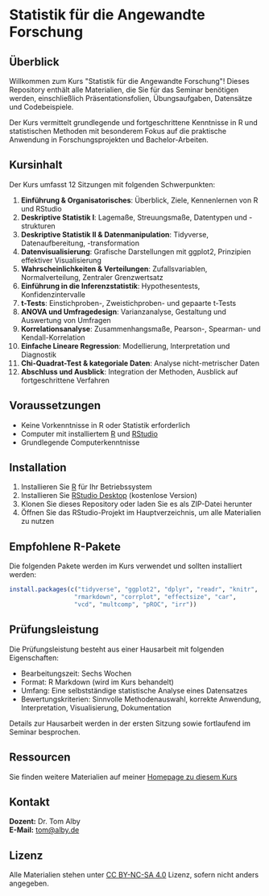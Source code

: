 # Statistik für die Angewandte Forschung

## Überblick

Willkommen zum Kurs "Statistik für die Angewandte Forschung"! Dieses Repository enthält alle Materialien, die Sie für das Seminar benötigen werden, einschließlich Präsentationsfolien, Übungsaufgaben, Datensätze und Codebeispiele.

Der Kurs vermittelt grundlegende und fortgeschrittene Kenntnisse in R und statistischen Methoden mit besonderem Fokus auf die praktische Anwendung in Forschungsprojekten und Bachelor-Arbeiten.

## Kursinhalt

Der Kurs umfasst 12 Sitzungen mit folgenden Schwerpunkten:

1. **Einführung & Organisatorisches**: Überblick, Ziele, Kennenlernen von R und RStudio
2. **Deskriptive Statistik I**: Lagemaße, Streuungsmaße, Datentypen und -strukturen
3. **Deskriptive Statistik II & Datenmanipulation**: Tidyverse, Datenaufbereitung, -transformation
4. **Datenvisualisierung**: Grafische Darstellungen mit ggplot2, Prinzipien effektiver Visualisierung
5. **Wahrscheinlichkeiten & Verteilungen**: Zufallsvariablen, Normalverteilung, Zentraler Grenzwertsatz
6. **Einführung in die Inferenzstatistik**: Hypothesentests, Konfidenzintervalle
7. **t-Tests**: Einstichproben-, Zweistichproben- und gepaarte t-Tests
8. **ANOVA und Umfragedesign**: Varianzanalyse, Gestaltung und Auswertung von Umfragen
9. **Korrelationsanalyse**: Zusammenhangsmaße, Pearson-, Spearman- und Kendall-Korrelation
10. **Einfache Lineare Regression**: Modellierung, Interpretation und Diagnostik
11. **Chi-Quadrat-Test & kategoriale Daten**: Analyse nicht-metrischer Daten
12. **Abschluss und Ausblick**: Integration der Methoden, Ausblick auf fortgeschrittene Verfahren

## Voraussetzungen

- Keine Vorkenntnisse in R oder Statistik erforderlich
- Computer mit installiertem [R](https://www.r-project.org/) und [RStudio](https://www.rstudio.com/products/rstudio/download/)
- Grundlegende Computerkenntnisse

## Installation

1. Installieren Sie [R](https://www.r-project.org/) für Ihr Betriebssystem
2. Installieren Sie [RStudio Desktop](https://www.rstudio.com/products/rstudio/download/) (kostenlose Version)
3. Klonen Sie dieses Repository oder laden Sie es als ZIP-Datei herunter
4. Öffnen Sie das RStudio-Projekt im Hauptverzeichnis, um alle Materialien zu nutzen

## Empfohlene R-Pakete

Die folgenden Pakete werden im Kurs verwendet und sollten installiert werden:

```r
install.packages(c("tidyverse", "ggplot2", "dplyr", "readr", "knitr",
                  "rmarkdown", "corrplot", "effectsize", "car",
                  "vcd", "multcomp", "pROC", "irr"))
```

## Prüfungsleistung

Die Prüfungsleistung besteht aus einer Hausarbeit mit folgenden Eigenschaften:
- Bearbeitungszeit: Sechs Wochen
- Format: R Markdown (wird im Kurs behandelt)
- Umfang: Eine selbstständige statistische Analyse eines Datensatzes
- Bewertungskriterien: Sinnvolle Methodenauswahl, korrekte Anwendung, Interpretation, Visualisierung, Dokumentation

Details zur Hausarbeit werden in der ersten Sitzung sowie fortlaufend im Seminar besprochen.

## Ressourcen

Sie finden weitere Materialien auf meiner [Homepage zu diesem Kurs](https://tom.alby.de/lehre/statistik-seminar/)

## Kontakt

**Dozent:** Dr. Tom Alby  
**E-Mail:** [tom@alby.de](mailto:tom@alby.de)


## Lizenz

Alle Materialien stehen unter [CC BY-NC-SA 4.0](https://creativecommons.org/licenses/by-nc-sa/4.0/) Lizenz, sofern nicht anders angegeben.